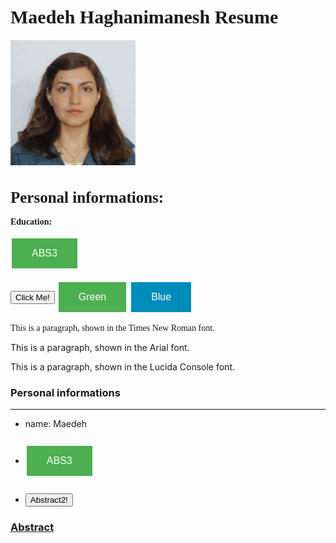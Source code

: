 
<html lang="en">
<head>
  <link rel="stylesheet" href="CSS/app.css">
  <style>
.p1 {
  font-family: "Times New Roman", Times, serif;
}

.p2 {
  font-family: Arial, Helvetica, sans-serif;
}

.p3 {
  font-family: "Lucida Console", "Courier New", monospace;
}
</style>
  
  
  <style>
.button {
  border: none;
  color: white;
  padding: 15px 32px;
  text-align: center;
  text-decoration: none;
  display: inline-block;
  font-size: 16px;
  margin: 4px 2px;
  cursor: pointer;
}

.button1 {background-color: #4CAF50;} /* Green */
.button2 {background-color: #008CBA;} /* Blue */
</style>
  
</head>
<body>
   <h1 class="p1" style="font-size:30px"><b>Maedeh Haghanimanesh Resume</b></h1>
  <img src="pic9.png"  width="200" height="200">
 <h1 class="p1" style="font-size:25px"><b>Personal informations:</b></h1>
  <p class="p1" style="font-size:15px>- name: Maedeh</p>
  <p class="p1" style="font-size:15px>- last name : Haghanimanesh</p>
  <p class="p1" style="font-size:15px>- Date of birth : 1986/June/18</p>
  <p class="p1" style="font-size:15px>- location : Esfahan , I.R.Iran</p>
  
  <h1 class="p1" style="font-size:25px"><b>Education:</b></h1>
  <p class="p1" style="font-size:15px><b>- Master of Science, Mechanical Engineering-Energy Conversion(2018-2021)</b></p>
  <p class="p1" style="font-size:15px>- University of Isfahan</p>
  <p class="p1" style="font-size:15px>- Thesis title: Exergy-Economic and Exergy-Environmental analysis of heat recovery processes from the annealing process of cold rolled steel coils.</p>
  <p class="p1" style="font-size:15px>- Supervisor: Dr. Ehsan Baniasadi</p>
  <p class="p1" style="font-size:15px>- GPA: 18.11/20</p>

                       
  - ### [<button class="button button1">ABS3</button>](resume-fa.md)                     
                       
         
             
  <button type="button" onclick="(resume-fa.md)">Click Me!</button>
  <button class="button button1">Green</button>
<button class="button button2">Blue</button>
   
 
<p class="p1">This is a paragraph, shown in the Times New Roman font.</p>
<p class="p2">This is a paragraph, shown in the Arial font.</p>
<p class="p3">This is a paragraph, shown in the Lucida Console font.</p>           
             
             
</body>
</html>

### Personal informations

---
+ name: Maedeh
- ### [<button class="button button1">ABS3</button>](resume-fa.md)

+ ### [<button type="button" onclick="(resume-fa.md)">Abstract2!</button>](resume-fa.md)

### [Abstract](resume-fa.md)





